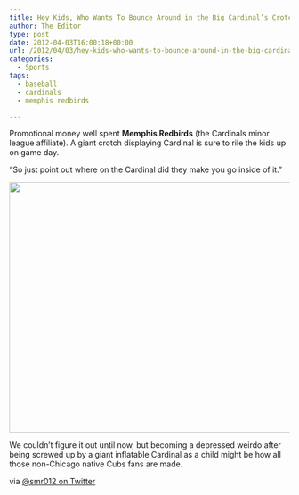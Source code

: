 ```yaml
---
title: Hey Kids, Who Wants To Bounce Around in the Big Cardinal’s Crotch?!
author: The Editor
type: post
date: 2012-04-03T16:00:18+00:00
url: /2012/04/03/hey-kids-who-wants-to-bounce-around-in-the-big-cardinals-crotch/
categories:
  - Sports
tags:
  - baseball
  - cardinals
  - memphis redbirds

---
```

Promotional money well spent **Memphis Redbirds** (the Cardinals minor league affiliate). A giant crotch displaying Cardinal is sure to rile the kids up on game day.

&#8220;So just point out where on the Cardinal did they make you go inside of it.&#8221;

[<img class="aligncenter size-full wp-image-13248" title="redbird_bounce_house" src="http://media.punchingkitty.com/wordpress/2012/04/redbird_bounce_house.jpeg" alt="" width="600" height="449" />][1]

We couldn&#8217;t figure it out until now, but becoming a depressed weirdo after being screwed up by a giant inflatable Cardinal as a child might be how all those non-Chicago native Cubs fans are made.

via <a href="http://twitter.com/#!/smr012/status/186906853291200513/photo/1" target="_blank">@smr012 on Twitter</a>

 [1]: http://media.punchingkitty.com/wordpress/2012/04/redbird_bounce_house.jpeg
